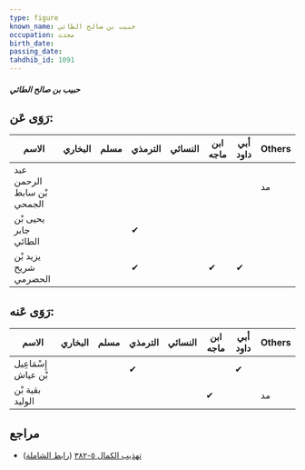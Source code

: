 ```yaml
---
type: figure
known_name: حبيب بن صالح الطائي
occupation: محدث
birth_date:
passing_date:
tahdhib_id: 1091
---
```

##### حبيب بن صالح الطائي

## رَوَى عَن:
| الاسم                      | البخاري | مسلم | الترمذي | النسائي | ابن ماجه | أبي داود | Others |
| -------------------------- | ------- | ---- | ------- | ------- | -------- | -------- | ------ |
| عبد الرحمن بْن سابط الجمحي |         |      |         |         |          |          | مد     |
| يحيى بْن جابر الطائي       |         |      | ✔       |         |          |          |        |
| يزيد بْن شريح الحضرمي      |         |      | ✔       |         | ✔        | ✔        |        |
## رَوَى عَنه:
| الاسم                | البخاري | مسلم | الترمذي | النسائي | ابن ماجه | أبي داود | Others |
| -------------------- | ------- | ---- | ------- | ------- | -------- | -------- | ------ |
| إِسْمَاعِيل بْن عياش |         |      | ✔       |         |          | ✔        |        |
| بقية بْن الوليد      |         |      |         |         | ✔        |          | مد     |
## مراجع
- [تهذيب الكمال ٥-٣٨٢](obsidian://open?vault=Tahdhib-al-Kamal&file=Figures/١٠٩١-حبيب%20بن%20صالح%20الطائي) ([رابط الشاملة](https://shamela.ws/book/3722/2460))